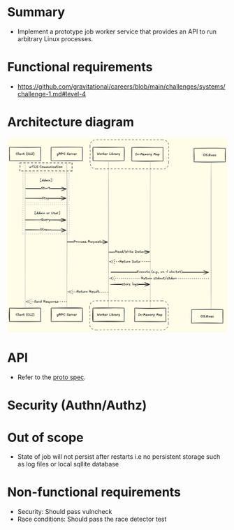 # Summary

* Implement a prototype job worker service that provides an API to run arbitrary Linux processes.

# Functional requirements

* https://github.com/gravitational/careers/blob/main/challenges/systems/challenge-1.md#level-4

# Architecture diagram

![Design Diagram](job-worker-service.png)

# API 

* Refer to the [proto spec](../service/proto/jobworker.proto).

# Security (Authn/Authz)

# Out of scope
* State of job will not persist after restarts i.e no persistent storage such as log files or local sqllite database

# Non-functional requirements
* Security: Should pass vulncheck
* Race conditions: Should pass the race detector test